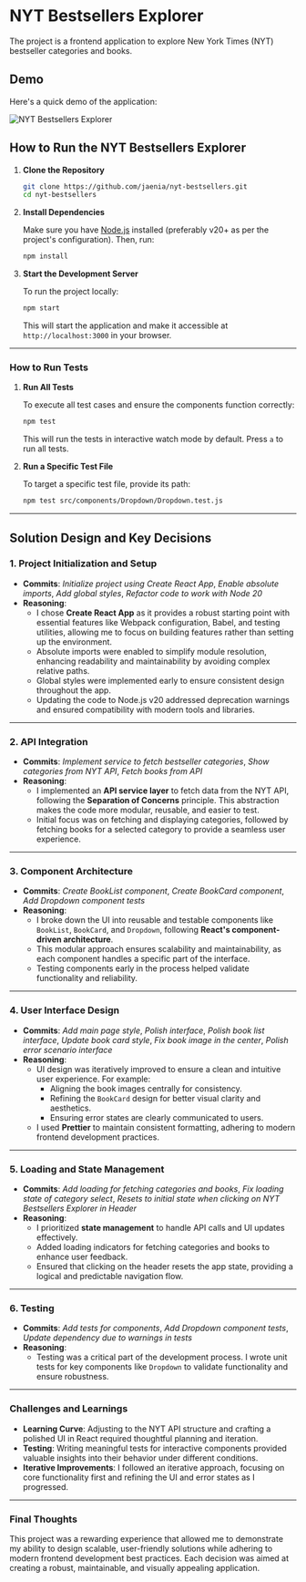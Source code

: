 # NYT Bestsellers Explorer

The project is a frontend application to explore New York Times (NYT) bestseller categories and books.

## Demo

Here's a quick demo of the application:

![NYT Bestsellers Explorer](assets/peek.gif)

## **How to Run the NYT Bestsellers Explorer**

1. **Clone the Repository**
    
    ```bash
    git clone https://github.com/jaenia/nyt-bestsellers.git
    cd nyt-bestsellers
    ```
    
2. **Install Dependencies**
    
    Make sure you have [Node.js](https://nodejs.org/) installed (preferably v20+ as per the project's configuration). Then, run:
    
    ```bash
    npm install
    ```
    
3. **Start the Development Server**
    
    To run the project locally:
    
    ```bash
    npm start
    ```
    
    This will start the application and make it accessible at `http://localhost:3000` in your browser.
    
---

### **How to Run Tests**

1. **Run All Tests**
    
    To execute all test cases and ensure the components function correctly:
    
    ```bash
    npm test
    ```
    
    This will run the tests in interactive watch mode by default. Press `a` to run all tests.
    
2. **Run a Specific Test File**
    
    To target a specific test file, provide its path:
    
    ```bash
    npm test src/components/Dropdown/Dropdown.test.js
    ```
---

## **Solution Design and Key Decisions**

### **1. Project Initialization and Setup**

- **Commits**: *Initialize project using Create React App*, *Enable absolute imports*, *Add global styles*, *Refactor code to work with Node 20*
- **Reasoning**:
    - I chose **Create React App** as it provides a robust starting point with essential features like Webpack configuration, Babel, and testing utilities, allowing me to focus on building features rather than setting up the environment.
    - Absolute imports were enabled to simplify module resolution, enhancing readability and maintainability by avoiding complex relative paths.
    - Global styles were implemented early to ensure consistent design throughout the app.
    - Updating the code to Node.js v20 addressed deprecation warnings and ensured compatibility with modern tools and libraries.

---

### **2. API Integration**

- **Commits**: *Implement service to fetch bestseller categories*, *Show categories from NYT API*, *Fetch books from API*
- **Reasoning**:
    - I implemented an **API service layer** to fetch data from the NYT API, following the **Separation of Concerns** principle. This abstraction makes the code more modular, reusable, and easier to test.
    - Initial focus was on fetching and displaying categories, followed by fetching books for a selected category to provide a seamless user experience.

---

### **3. Component Architecture**

- **Commits**: *Create BookList component*, *Create BookCard component*, *Add Dropdown component tests*
- **Reasoning**:
    - I broke down the UI into reusable and testable components like `BookList`, `BookCard`, and `Dropdown`, following **React's component-driven architecture**.
    - This modular approach ensures scalability and maintainability, as each component handles a specific part of the interface.
    - Testing components early in the process helped validate functionality and reliability.

---

### **4. User Interface Design**

- **Commits**: *Add main page style*, *Polish interface*, *Polish book list interface*, *Update book card style*, *Fix book image in the center*, *Polish error scenario interface*
- **Reasoning**:
    - UI design was iteratively improved to ensure a clean and intuitive user experience. For example:
        - Aligning the book images centrally for consistency.
        - Refining the `BookCard` design for better visual clarity and aesthetics.
        - Ensuring error states are clearly communicated to users.
    - I used **Prettier** to maintain consistent formatting, adhering to modern frontend development practices.

---

### **5. Loading and State Management**

- **Commits**: *Add loading for fetching categories and books*, *Fix loading state of category select*, *Resets to initial state when clicking on NYT Bestsellers Explorer in Header*
- **Reasoning**:
    - I prioritized **state management** to handle API calls and UI updates effectively.
    - Added loading indicators for fetching categories and books to enhance user feedback.
    - Ensured that clicking on the header resets the app state, providing a logical and predictable navigation flow.

---

### **6. Testing**

- **Commits**: *Add tests for components*, *Add Dropdown component tests*, *Update dependency due to warnings in tests*
- **Reasoning**:
    - Testing was a critical part of the development process. I wrote unit tests for key components like `Dropdown` to validate functionality and ensure robustness.

---

### **Challenges and Learnings**

- **Learning Curve**: Adjusting to the NYT API structure and crafting a polished UI in React required thoughtful planning and iteration.
- **Testing**: Writing meaningful tests for interactive components provided valuable insights into their behavior under different conditions.
- **Iterative Improvements**: I followed an iterative approach, focusing on core functionality first and refining the UI and error states as I progressed.

---

### **Final Thoughts**

This project was a rewarding experience that allowed me to demonstrate my ability to design scalable, user-friendly solutions while adhering to modern frontend development best practices. Each decision was aimed at creating a robust, maintainable, and visually appealing application.
